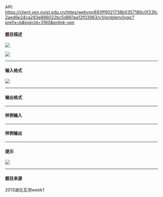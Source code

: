 API: https://client.vpn.nuist.edu.cn/https/webvpn893ff9021738b0357186c0f23fc2aed6e24ca283e886022bc5d861ea12f03963/v1/problem/logic?prefix=b&logicId=3160&enlink-vpn

#### 题目描述

![](../file/3160_0.jpg)

![](../file/3160_1.jpg)

---

#### 输入格式

![](../file/3160_0.jpg)

---

#### 输出格式

---

#### 样例输入

---

#### 样例输出

---

#### 提示

![](../file/3160_0.jpg)

---

#### 题目来源

2013湖北互测week1